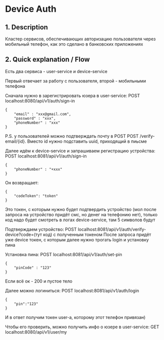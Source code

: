 # Device Auth

## 1. Description

Кластер сервисов, обеспечивающих авторизацию пользователя через мобильный телефон, как это сделано в банковских приложениях

## 2. Quick explanation / Flow

Есть два сервиса - user-service и device-service

Первый отвечает за работу с пользователя, второй - мобильными телефона

Сначала нужно в зарегистрировать юзера в user-service:
POST localhost:8080/api/v1/auth/sign-in
```
{
    "email" : "xxx@gmail.com",
    "password" : "xxx",
    "phoneNumber" : "xxx"
}
```

P.S. у пользователей можно подтверждать почту в POST POST /verify-email/{id}. Вместо id нужно подставить uuid, приходящий в пиьсме

Далее идём к device-service и запрашиваем регистрацию устройства:
POST localhost:8081/api/v1/auth/sign-in
```
{
    "phoneNumber" : "+xxx"
}
```
Он возвращает:
```
{
    "codeToken": "token"
}
```
Это токен, с которым нужно будет подтвердить устройство (мол после запроса на устройство придёт смс, но денег на телефонию нет), только код надо будет смотреть в логах device-service, там 5 символов будут

Подтверждаем устройство:
POST localhost:8081/api/v1/auth/verify-device?code=(тут код) с полученным токеном
После запроса придёт уже device токен, с которым далее нужно трогать login и установку пина

Установка пина:
POST localhost:8081/api/v1/auth/set-pin
```
{
    "pinCode" : "123"
}
```
Если всё ок - 200 и пустое тело

Далее можно логиниться:
POST localhost:8081/api/v1/auth/login
```
{
    "pin":"123"
}
```
И в ответ получим токен user-a, которому этот телефон привязан)

Чтобы его проверить, можно получить инфо о юзере в user-service:
GET localhost:8080/api/v1/user/my

